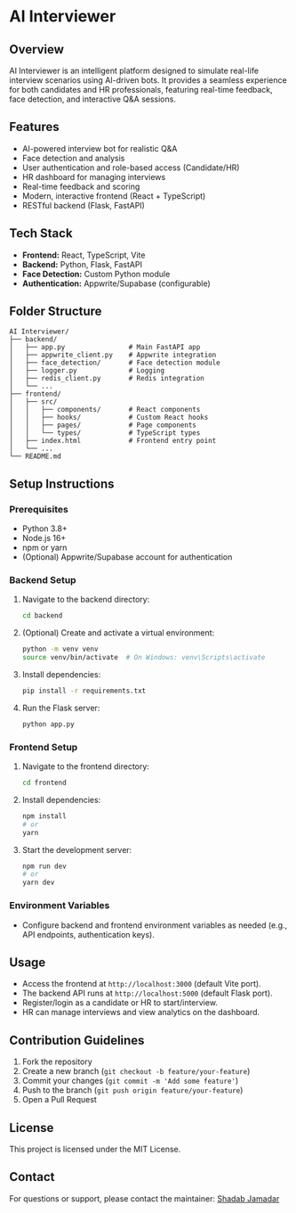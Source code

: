 # AI Interviewer

## Overview
AI Interviewer is an intelligent platform designed to simulate real-life interview scenarios using AI-driven bots. It provides a seamless experience for both candidates and HR professionals, featuring real-time feedback, face detection, and interactive Q&A sessions.

## Features
- AI-powered interview bot for realistic Q&A
- Face detection and analysis
- User authentication and role-based access (Candidate/HR)
- HR dashboard for managing interviews
- Real-time feedback and scoring
- Modern, interactive frontend (React + TypeScript)
- RESTful backend (Flask, FastAPI)

## Tech Stack
- **Frontend:** React, TypeScript, Vite
- **Backend:** Python, Flask, FastAPI
- **Face Detection:** Custom Python module
- **Authentication:** Appwrite/Supabase (configurable)

## Folder Structure
```
AI Interviewer/
├── backend/
│   ├── app.py                # Main FastAPI app
│   ├── appwrite_client.py    # Appwrite integration
│   ├── face_detection/       # Face detection module
│   ├── logger.py             # Logging
│   ├── redis_client.py       # Redis integration
│   └── ...
├── frontend/
│   ├── src/
│   │   ├── components/       # React components
│   │   ├── hooks/            # Custom React hooks
│   │   ├── pages/            # Page components
│   │   └── types/            # TypeScript types
│   ├── index.html            # Frontend entry point
│   └── ...
└── README.md
```

## Setup Instructions

### Prerequisites
- Python 3.8+
- Node.js 16+
- npm or yarn
- (Optional) Appwrite/Supabase account for authentication

### Backend Setup
1. Navigate to the backend directory:
   ```sh
   cd backend
   ```
2. (Optional) Create and activate a virtual environment:
   ```sh
   python -m venv venv
   source venv/bin/activate  # On Windows: venv\Scripts\activate
   ```
3. Install dependencies:
   ```sh
   pip install -r requirements.txt
   ```
4. Run the Flask server:
   ```sh
   python app.py
   ```

### Frontend Setup
1. Navigate to the frontend directory:
   ```sh
   cd frontend
   ```
2. Install dependencies:
   ```sh
   npm install
   # or
   yarn
   ```
3. Start the development server:
   ```sh
   npm run dev
   # or
   yarn dev
   ```

### Environment Variables
- Configure backend and frontend environment variables as needed (e.g., API endpoints, authentication keys).

## Usage
- Access the frontend at `http://localhost:3000` (default Vite port).
- The backend API runs at `http://localhost:5000` (default Flask port).
- Register/login as a candidate or HR to start/interview.
- HR can manage interviews and view analytics on the dashboard.

## Contribution Guidelines
1. Fork the repository
2. Create a new branch (`git checkout -b feature/your-feature`)
3. Commit your changes (`git commit -m 'Add some feature'`)
4. Push to the branch (`git push origin feature/your-feature`)
5. Open a Pull Request

## License
This project is licensed under the MIT License.

## Contact
For questions or support, please contact the maintainer: [Shadab Jamadar](mailto:shadabjamadar4@gmail.com) 
